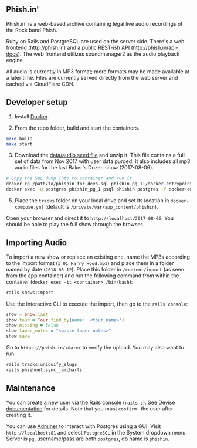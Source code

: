 Phish.in'
---------

Phish.in' is a web-based archive containing legal live audio recordings of the Rock band Phish.

Ruby on Rails and PostgreSQL are used on the server side.  There's a web frontend (http://phish.in) and a public REST-ish API (http://phish.in/api-docs).  The web frontend utilizes soundmanager2 as the audio playback engine.

All audio is currently in MP3 format; more formats may be made available at a later time.  Files are currently served directly from the web server and cached via CloudFlare CDN.

## Developer setup

1. Install [Docker](https://www.docker.com/).

2. From the repo folder, build and start the containers.

```bash
make build
make start
```

3. Download the [data/audio seed file](https://www.dropbox.com/s/mxkevdsz4m40ji6/phishin_for_devs.zip?dl=1) and unzip it.  This file contains a full set of data from Nov 2017 with user data purged.  It also includes all mp3 audio files for the last Baker's Dozen show (2017-08-06).

```bash
# Copy the SQL dump into PG container and run it
docker cp /path/to/phishin_for_devs.sql phishin_pg_1:/docker-entrypoint-initdb.d/dump.sql
docker exec -u postgres phishin_pg_1 psql phishin postgres -f docker-entrypoint-initdb.d/dump.sql
```

5. Place the `tracks` folder on your local drive and set its location in `docker-compose.yml` (default is `/private/var/app_content/phishin`).

Open your browser and direct it to `http://localhost/2017-08-06`.  You should be able to play the full show through the browser.

## Importing Audio

To import a new show or replace an existing one, name the MP3s according to the import format (`I 01 Harry Hood.mp3`) and place them in a folder named by date (`2018-08-12`).  Place this folder in `/content/import` (as seen from the app container) and run the following command from within the container (`docker exec -it <container> /bin/bash`):

```bash
rails shows:import
```

Use the interactive CLI to execute the import, then go to the `rails console`:

```ruby
show = Show.last
show.tour = Tour.find_by(name: '<tour name>')
show.missing = false
show.taper_notes = "<paste taper notes>"
show.save
```

Go to `https://phish.in/<date>` to verify the upload.  You may also want to run:

```bash
rails tracks:uniquify_slugs
rails phishnet:sync_jamcharts
```

## Maintenance

You can create a new user via the Rails console (`rails c`).  See [Devise documentation](https://github.com/plataformatec/devise) for details.  Note that you must `confirm!` the user after creating it.

You can use [Adminer](https://www.adminer.org/) to interact with Postgres using a GUI.  Visit `http://localhost:81` and select `PostgreSQL` in the System dropdown menu.  Server is `pg`, username/pass are both `postgres`, db name is `phishin`.
